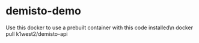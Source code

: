 # demisto-demo 

Use this docker to use a prebuilt container with this code installed\n
docker pull k1west2/demisto-api

